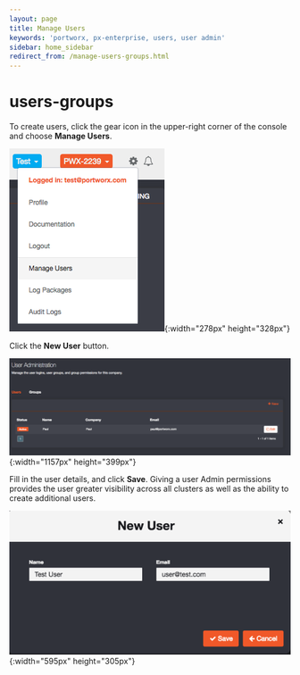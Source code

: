 ```yaml
---
layout: page
title: Manage Users
keywords: 'portworx, px-enterprise, users, user admin'
sidebar: home_sidebar
redirect_from: /manage-users-groups.html
---
```


# users-groups

To create users, click the gear icon in the upper-right corner of the console and choose **Manage Users**.

![User Admin selected in Settings menu](../.gitbook/assets/settings-user-admin-updated.png){:width="278px" height="328px"}

Click the **New User** button.

![New User dialog box](../.gitbook/assets/settings-new-user-updated.png){:width="1157px" height="399px"}

Fill in the user details, and click **Save**. Giving a user Admin permissions provides the user greater visibility across all clusters as well as the ability to create additional users.

![New User dialog box](../.gitbook/assets/settings-new-user-creation.png){:width="595px" height="305px"}

